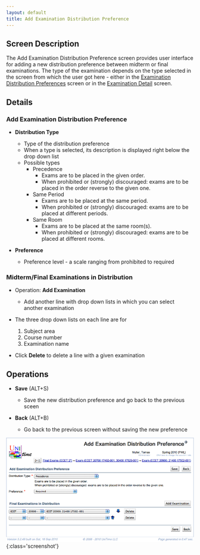 ```yaml
---
layout: default
title: Add Examination Distribution Preference
---
```



## Screen Description


 The Add Examination Distribution Preference screen provides user interface for adding a new distribution preference between midterm or final examinations. The type of the examination depends on the type selected in the screen from which the user got here - either in the [Examination Distribution Preferences](examination-distribution-preferences) screen or in the [Examination Detail](examination-detail) screen.

## Details

### Add Examination Distribution Preference

* **Distribution Type**
	* Type of the distribution preference
	* When a type is selected, its description is displayed right below the drop down list
	* Possible types
		* Precedence
			* Exams are to be placed in the given order.
			* When prohibited or (strongly) discouraged: exams are to be placed in the order reverse to the given one.
		* Same Period
			* Exams are to be placed at the same period.
			* When prohibited or (strongly) discouraged: exams are to be placed at different periods.
		* Same Room
			* Exams are to be placed at the same room(s).
			* When prohibited or (strongly) discouraged: exams are to be placed at different rooms.

* **Preference**
	* Preference level - a scale ranging from prohibited to required

### Midterm/Final Examinations in Distribution

* Operation: **Add Examination**
	* Add another line with drop down lists in which you can select another examination

* The three drop down lists on each line are for

	1. Subject area
	2. Course number
	3. Examination name

* Click **Delete** to delete a line with a given examination

## Operations

* **Save** (ALT+S)
	* Save the new distribution preference and go back to the previous sceen

* **Back** (ALT+B)
	* Go back to the previous screen without saving the new preference


![Add Examination Distribution Preference](images/add-examination-distribution-preference-1.png){:class='screenshot'}

